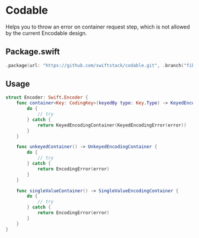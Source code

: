 # Codable

Helps you to throw an error on container request step, which is not allowed by the current Encodable design.

## Package.swift

```swift
.package(url: "https://github.com/swiftstack/codable.git", .branch("fiber"))
```

## Usage

```swift
struct Encoder: Swift.Encoder {
    func container<Key: CodingKey>(keyedBy type: Key.Type) -> KeyedEncodingContainer<Key> {
        do {
            // try
        } catch {
            return KeyedEncodingContainer(KeyedEncodingError(error))
        }
    }

    func unkeyedContainer() -> UnkeyedEncodingContainer {
        do {
            // try
        } catch {
            return EncodingError(error)
        }
    }

    func singleValueContainer() -> SingleValueEncodingContainer {
        do {
            // try
        } catch {
            return EncodingError(error)
        }
    }
}
```

